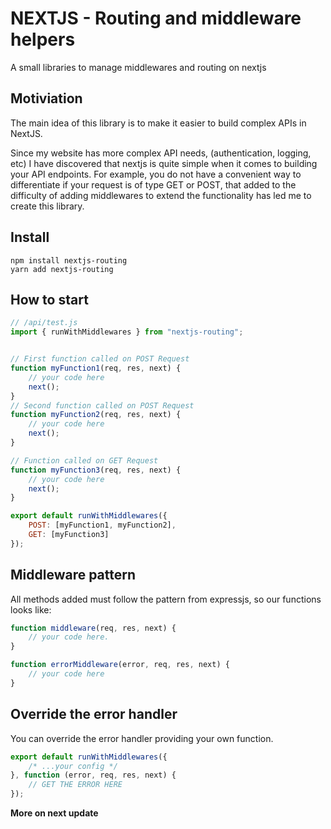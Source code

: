 # NEXTJS - Routing and middleware helpers

A small libraries to manage middlewares and routing on nextjs

## Motiviation

The main idea of this library is to make it easier to build complex APIs in NextJS. 

Since my website has more complex API needs, (authentication, logging, etc) I have discovered that nextjs
is quite simple when it comes to building your API endpoints. For example, you do not have a convenient way to differentiate
if your request is of type GET or POST, that added to the difficulty of adding middlewares to extend the functionality has led me to create this library.


## Install

```
npm install nextjs-routing
yarn add nextjs-routing
```

## How to start

```javascript
// /api/test.js
import { runWithMiddlewares } from "nextjs-routing";


// First function called on POST Request
function myFunction1(req, res, next) {
    // your code here
    next();
}
// Second function called on POST Request
function myFunction2(req, res, next) {
    // your code here
    next();
}

// Function called on GET Request
function myFunction3(req, res, next) {
    // your code here
    next();
}

export default runWithMiddlewares({
    POST: [myFunction1, myFunction2],
    GET: [myFunction3]
});
```

## Middleware pattern

All methods added must follow the pattern from expressjs, so our functions looks like:


```javascript
function middleware(req, res, next) {
    // your code here.
}

function errorMiddleware(error, req, res, next) {
    // your code here
}
```


## Override the error handler

You can override the error handler providing your own function.

```javascript
export default runWithMiddlewares({
    /* ...your config */
}, function (error, req, res, next) {
    // GET THE ERROR HERE
});
```




**More on next update**


